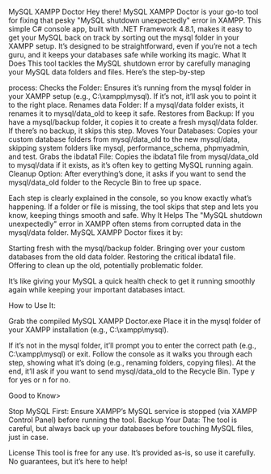 MySQL XAMPP Doctor
Hey there! MySQL XAMPP Doctor is your go-to tool for fixing that pesky "MySQL shutdown unexpectedly" error in XAMPP. This simple C# console app, built with .NET Framework 4.8.1, makes it easy to get your MySQL back on track by sorting out the mysql folder in your XAMPP setup. It’s designed to be straightforward, even if you’re not a tech guru, and it keeps your databases safe while working its magic.
What It Does
This tool tackles the MySQL shutdown error by carefully managing your MySQL data folders and files. Here’s the step-by-step 

process:
Checks the Folder: Ensures it’s running from the mysql folder in your XAMPP setup (e.g., C:\xampp\mysql). If it’s not, it’ll ask you to point it to the right place.
Renames data Folder: If a mysql/data folder exists, it renames it to mysql/data_old to keep it safe.
Restores from Backup: If you have a mysql/backup folder, it copies it to create a fresh mysql/data folder. If there’s no backup, it skips this step.
Moves Your Databases: Copies your custom database folders from mysql/data_old to the new mysql/data, skipping system folders like mysql, performance_schema, phpmyadmin, and test.
Grabs the ibdata1 File: Copies the ibdata1 file from mysql/data_old to mysql/data if it exists, as it’s often key to getting MySQL running again.
Cleanup Option: After everything’s done, it asks if you want to send the mysql/data_old folder to the Recycle Bin to free up space.

Each step is clearly explained in the console, so you know exactly what’s happening. If a folder or file is missing, the tool skips that step and lets you know, keeping things smooth and safe.
Why It Helps
The "MySQL shutdown unexpectedly" error in XAMPP often stems from corrupted data in the mysql/data folder. MySQL XAMPP Doctor 
fixes it by:

Starting fresh with the mysql/backup folder.
Bringing over your custom databases from the old data folder.
Restoring the critical ibdata1 file.
Offering to clean up the old, potentially problematic folder.

It’s like giving your MySQL a quick health check to get it running smoothly again while keeping your important databases intact.

How to Use It:

Grab the compiled MySQL XAMPP Doctor.exe
Place it in the mysql folder of your XAMPP installation (e.g., C:\xampp\mysql).

If it’s not in the mysql folder, it’ll prompt you to enter the correct path (e.g., C:\xampp\mysql) or exit.
Follow the console as it walks you through each step, showing what it’s doing (e.g., renaming folders, copying files).
At the end, it’ll ask if you want to send mysql/data_old to the Recycle Bin. Type y for yes or n for no.



Good to Know>

Stop MySQL First: Ensure XAMPP’s MySQL service is stopped (via XAMPP Control Panel) before running the tool.
Backup Your Data: The tool is careful, but always back up your databases before touching MySQL files, just in case.

License
This tool is free for any use. It’s provided as-is, so use it carefully. No guarantees, but it’s here to help!
